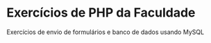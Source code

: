 <h1>Exercícios de PHP da Faculdade</h1>

<p>Exercícios de envio de formulários e banco de dados usando MySQL</p>

